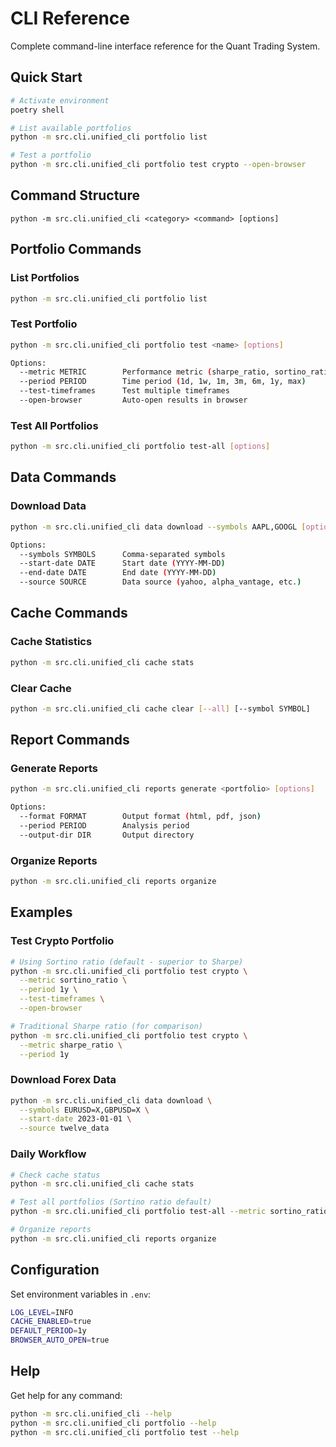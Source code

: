 # CLI Reference

Complete command-line interface reference for the Quant Trading System.

## Quick Start

```bash
# Activate environment
poetry shell

# List available portfolios
python -m src.cli.unified_cli portfolio list

# Test a portfolio
python -m src.cli.unified_cli portfolio test crypto --open-browser
```

## Command Structure

```
python -m src.cli.unified_cli <category> <command> [options]
```

## Portfolio Commands

### List Portfolios
```bash
python -m src.cli.unified_cli portfolio list
```

### Test Portfolio
```bash
python -m src.cli.unified_cli portfolio test <name> [options]

Options:
  --metric METRIC        Performance metric (sharpe_ratio, sortino_ratio)
  --period PERIOD        Time period (1d, 1w, 1m, 3m, 6m, 1y, max)
  --test-timeframes      Test multiple timeframes
  --open-browser         Auto-open results in browser
```

### Test All Portfolios
```bash
python -m src.cli.unified_cli portfolio test-all [options]
```

## Data Commands

### Download Data
```bash
python -m src.cli.unified_cli data download --symbols AAPL,GOOGL [options]

Options:
  --symbols SYMBOLS      Comma-separated symbols
  --start-date DATE      Start date (YYYY-MM-DD)
  --end-date DATE        End date (YYYY-MM-DD)
  --source SOURCE        Data source (yahoo, alpha_vantage, etc.)
```

## Cache Commands

### Cache Statistics
```bash
python -m src.cli.unified_cli cache stats
```

### Clear Cache
```bash
python -m src.cli.unified_cli cache clear [--all] [--symbol SYMBOL]
```

## Report Commands

### Generate Reports
```bash
python -m src.cli.unified_cli reports generate <portfolio> [options]

Options:
  --format FORMAT        Output format (html, pdf, json)
  --period PERIOD        Analysis period
  --output-dir DIR       Output directory
```

### Organize Reports
```bash
python -m src.cli.unified_cli reports organize
```

## Examples

### Test Crypto Portfolio
```bash
# Using Sortino ratio (default - superior to Sharpe)
python -m src.cli.unified_cli portfolio test crypto \
  --metric sortino_ratio \
  --period 1y \
  --test-timeframes \
  --open-browser

# Traditional Sharpe ratio (for comparison)
python -m src.cli.unified_cli portfolio test crypto \
  --metric sharpe_ratio \
  --period 1y
```

### Download Forex Data
```bash
python -m src.cli.unified_cli data download \
  --symbols EURUSD=X,GBPUSD=X \
  --start-date 2023-01-01 \
  --source twelve_data
```

### Daily Workflow
```bash
# Check cache status
python -m src.cli.unified_cli cache stats

# Test all portfolios (Sortino ratio default)
python -m src.cli.unified_cli portfolio test-all --metric sortino_ratio --period 1d --open-browser

# Organize reports
python -m src.cli.unified_cli reports organize
```

## Configuration

Set environment variables in `.env`:
```bash
LOG_LEVEL=INFO
CACHE_ENABLED=true
DEFAULT_PERIOD=1y
BROWSER_AUTO_OPEN=true
```

## Help

Get help for any command:
```bash
python -m src.cli.unified_cli --help
python -m src.cli.unified_cli portfolio --help
python -m src.cli.unified_cli portfolio test --help
```
